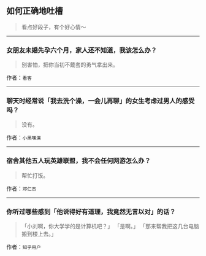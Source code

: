 ## 如何正确地吐槽

> 看点好段子，有个好心情～


 
---

### 女朋友未婚先孕六个月，家人还不知道，我该怎么办？

> 别害怕，把你当初不戴套的勇气拿出来。


作者：`看客`

---

### 聊天时经常说「我去洗个澡，一会儿再聊」的女生考虑过男人的感受吗？

> 没有。


作者：`小黑嘿潶`

---

### 宿舍其他五人玩英雄联盟，我不会任何网游怎么办？

> 帮忙打饭。


作者：`邓仁杰`

---

### 你听过哪些感到「他说得好有道理，我竟然无言以对」的话？

> 「小刘啊，你大学学的是计算机吧？」
> 「是啊。」
> 「那来帮我把这几台电脑搬到楼上去。」


作者：`知乎用户`